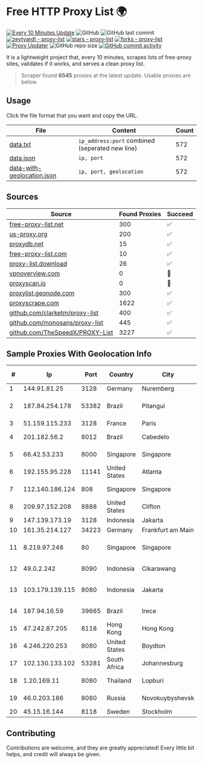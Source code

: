 
# Free HTTP Proxy List 🌍

[![Every 10 Minutes Update](https://github.com/mertguvencli/http-proxy-list/actions/workflows/main.yml/badge.svg?branch=main)](https://github.com/mertguvencli/http-proxy-list/actions/workflows/main.yml)
![GitHub](https://img.shields.io/github/license/mertguvencli/http-proxy-list)
![GitHub last commit](https://img.shields.io/github/last-commit/mertguvencli/http-proxy-list)
[![zevtyardt - proxy-list](https://img.shields.io/static/v1?label=zevtyardt&message=proxy-list&color=blue&logo=github)](https://github.com/zevtyardt/proxy-list "Go to GitHub repo")
[![stars - proxy-list](https://img.shields.io/github/stars/zevtyardt/proxy-list?style=social)](https://github.com/zevtyardt/proxy-list)
[![forks - proxy-list](https://img.shields.io/github/forks/zevtyardt/proxy-list?style=social)](https://github.com/zevtyardt/proxy-list)
[![Proxy Updater](https://github.com/zevtyardt/proxy-list/workflows/Proxy%20Updater/badge.svg)](https://github.com/zevtyardt/proxy-list/actions?query=workflow:"Proxy+Updater")
![GitHub repo size](https://img.shields.io/github/repo-size/zevtyardt/proxy-list)
[![GitHub commit activity](https://img.shields.io/github/commit-activity/m/zevtyardt/proxy-list?logo=commits)](https://github.com/zevtyardt/proxy-list/commits/main)

It is a lightweight project that, every 10 minutes, scrapes lots of free-proxy sites, validates if it works, and serves a clean proxy list.

> Scraper found **6545** proxies at the latest update. Usable proxies are below.

## Usage

Click the file format that you want and copy the URL.

|File|Content|Count|
|----|-------|-----|
|[data.txt](https://raw.githubusercontent.com/mertguvencli/http-proxy-list/main/proxy-list/data.txt)|`ip_address:port` combined (seperated new line)|572|
|[data.json](https://raw.githubusercontent.com/mertguvencli/http-proxy-list/main/proxy-list/data.json)|`ip, port`|572|
|[data-with-geolocation.json](https://raw.githubusercontent.com/mertguvencli/http-proxy-list/main/proxy-list/data-with-geolocation.json)|`ip, port, geolocation`|572|

## Sources

|Source|Found Proxies|Succeed|
|------|-------------|-------|
|[free-proxy-list.net](https://free-proxy-list.net)|300|✅|
|[us-proxy.org](https://www.us-proxy.org)|200|✅|
|[proxydb.net](http://proxydb.net)|15|✅|
|[free-proxy-list.com](https://free-proxy-list.com/?page=&port=&type%5B%5D=http&type%5B%5D=https&up_time=0&search=Search)|10|✅|
|[proxy-list.download](https://www.proxy-list.download/HTTP)|26|✅|
|[vpnoverview.com](https://vpnoverview.com/privacy/anonymous-browsing/free-proxy-servers)|0|🚫|
|[proxyscan.io](https://www.proxyscan.io)|0|🚫|
|[proxylist.geonode.com](https://proxylist.geonode.com/api/proxy-list?limit=300&page=1&sort_by=lastChecked&sort_type=desc&protocols=http,https)|300|✅|
|[proxyscrape.com](https://api.proxyscrape.com/v2/?request=displayproxies&protocol=http&timeout=10000&country=all&ssl=all&anonymity=all)|1622|✅|
|[github.com/clarketm/proxy-list](https://raw.githubusercontent.com/clarketm/proxy-list/master/proxy-list-raw.txt)|400|✅|
|[github.com/monosans/proxy-list](https://raw.githubusercontent.com/monosans/proxy-list/main/proxies/http.txt)|445|✅|
|[github.com/TheSpeedX/PROXY-List](https://raw.githubusercontent.com/TheSpeedX/PROXY-List/master/http.txt)|3227|✅|


## Sample Proxies With Geolocation Info

|#|Ip|Port|Country|City|Internet Service Provider|
|-|--|----|-------|----|-------------------------|
|1|144.91.81.25|3128|Germany|Nuremberg|Contabo GmbH|
|2|187.84.254.178|53382|Brazil|Pitangui|Sempre Telecomunicacoes Ltda|
|3|51.159.115.233|3128|France|Paris|SCALEWAY|
|4|201.182.56.2|8012|Brazil|Cabedelo|Wagner Barbosa DA Costa - ME|
|5|66.42.53.233|8000|Singapore|Singapore|The Constant Company|
|6|192.155.95.228|11141|United States|Atlanta|Linode, LLC|
|7|112.140.186.124|808|Singapore|Singapore|Sparkstation Pte Ltd|
|8|209.97.152.208|8888|United States|Clifton|DigitalOcean, LLC|
|9|147.139.173.19|3128|Indonesia|Jakarta|Alibaba.com LLC|
|10|161.35.214.127|34223|Germany|Frankfurt am Main|DigitalOcean, LLC|
|11|8.219.97.248|80|Singapore|Singapore|Alibaba (US) Technology Co., Ltd.|
|12|49.0.2.242|8090|Indonesia|Cikarawang|PT Usaha Adi Sanggoro|
|13|103.179.139.115|8080|Indonesia|Jakarta|PT. Fiber Networks Indonesia|
|14|187.94.16.59|39665|Brazil|Irece|Holistica Provedor Internet Ltda|
|15|47.242.87.205|8118|Hong Kong|Hong Kong|Alibaba.com LLC|
|16|4.246.220.253|8080|United States|Boydton|Microsoft Corporation|
|17|102.130.133.102|53281|South Africa|Johannesburg|JHB-MPLS|
|18|1.20.169.11|8080|Thailand|Lopburi|TOT Public Company Limited|
|19|46.0.203.186|8080|Russia|Novokuybyshevsk|JSC "ER-Telecom Holding"|
|20|45.15.16.144|8118|Sweden|Stockholm|Obehosting AB|



## Contributing

Contributions are welcome, and they are greatly appreciated! Every
little bit helps, and credit will always be given.

